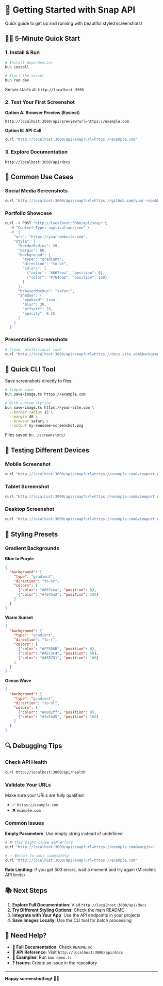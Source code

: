 # 🚀 Getting Started with Snap API

Quick guide to get up and running with beautiful styled screenshots!

## 🏃‍♂️ 5-Minute Quick Start

### 1. Install & Run

```bash
# Install dependencies
bun install

# Start the server
bun run dev
```

Server starts at: `http://localhost:3000`

### 2. Test Your First Screenshot

**Option A: Browser Preview (Easiest)**
```
http://localhost:3000/api/preview?url=https://example.com
```

**Option B: API Call**
```bash
curl "http://localhost:3000/api/snap?url=https://example.com"
```

### 3. Explore Documentation
```
http://localhost:3000/api/docs
```

## 🎯 Common Use Cases

### Social Media Screenshots
```bash
curl "http://localhost:3000/api/snap?url=https://github.com/your-repo&borderRadius=15&margin=40&browserMockup=safari"
```

### Portfolio Showcase
```bash
curl -X POST "http://localhost:3000/api/snap" \
  -H "Content-Type: application/json" \
  -d '{
    "url": "https://your-website.com",
    "style": {
      "borderRadius": 20,
      "margin": 60,
      "background": {
        "type": "gradient",
        "direction": "to-br",
        "colors": [
          {"color": "#667eea", "position": 0},
          {"color": "#764ba2", "position": 100}
        ]
      },
      "browserMockup": "safari",
      "shadow": {
        "enabled": true,
        "blur": 30,
        "offsetY": 20,
        "opacity": 0.25
      }
    }
  }'
```

### Presentation Screenshots
```bash
# Clean, professional look
curl "http://localhost:3000/api/snap?url=https://docs.site.com&background.type=solid&background.color=%23ffffff&borderRadius=8&margin=50&browserMockup=chrome"
```

## 🔧 Quick CLI Tool

Save screenshots directly to files:

```bash
# Simple save
bun save-image.ts https://example.com

# With custom styling
bun save-image.ts https://your-site.com \
  --border-radius 15 \
  --margin 40 \
  --browser safari \
  --output my-awesome-screenshot.png
```

Files saved to: `./screenshots/`

## 📱 Testing Different Devices

### Mobile Screenshot
```bash
curl "http://localhost:3000/api/snap?url=https://example.com&viewport.width=375&viewport.height=667&viewport.isMobile=true"
```

### Tablet Screenshot
```bash
curl "http://localhost:3000/api/snap?url=https://example.com&viewport.width=768&viewport.height=1024"
```

### Desktop Screenshot
```bash
curl "http://localhost:3000/api/snap?url=https://example.com&viewport.width=1920&viewport.height=1080"
```

## 🎨 Styling Presets

### Gradient Backgrounds

**Blue to Purple**
```json
{
  "background": {
    "type": "gradient",
    "direction": "to-br",
    "colors": [
      {"color": "#667eea", "position": 0},
      {"color": "#764ba2", "position": 100}
    ]
  }
}
```

**Warm Sunset**
```json
{
  "background": {
    "type": "gradient", 
    "direction": "to-r",
    "colors": [
      {"color": "#FF6B6B", "position": 0},
      {"color": "#4ECDC4", "position": 50},
      {"color": "#45B7D1", "position": 100}
    ]
  }
}
```

**Ocean Wave**
```json
{
  "background": {
    "type": "gradient",
    "direction": "to-bl",
    "colors": [
      {"color": "#00d2ff", "position": 0},
      {"color": "#3a7bd5", "position": 100}
    ]
  }
}
```

## 🔍 Debugging Tips

### Check API Health
```bash
curl http://localhost:3000/api/health
```

### Validate Your URLs
Make sure your URLs are fully qualified:
- ✅ `https://example.com`
- ❌ `example.com`

### Common Issues

**Empty Parameters**: Use empty string instead of undefined
```bash
# ❌ This might cause NaN errors
curl "http://localhost:3000/api/snap?url=https://example.com&margin="

# ✅ Better to omit completely
curl "http://localhost:3000/api/snap?url=https://example.com"
```

**Rate Limiting**: If you get 503 errors, wait a moment and try again (Microlink API limits)

## 📚 Next Steps

1. **Explore Full Documentation**: Visit `http://localhost:3000/api/docs`
2. **Try Different Styling Options**: Check the main README
3. **Integrate with Your App**: Use the API endpoints in your projects
4. **Save Images Locally**: Use the CLI tool for batch processing

## 🤝 Need Help?

- 📖 **Full Documentation**: Check `README.md`
- 🔧 **API Reference**: Visit `http://localhost:3000/api/docs` 
- 🧪 **Examples**: Run `bun demo.ts`
- ❓ **Issues**: Create an issue in the repository

---

**Happy screenshotting!** 📸✨
